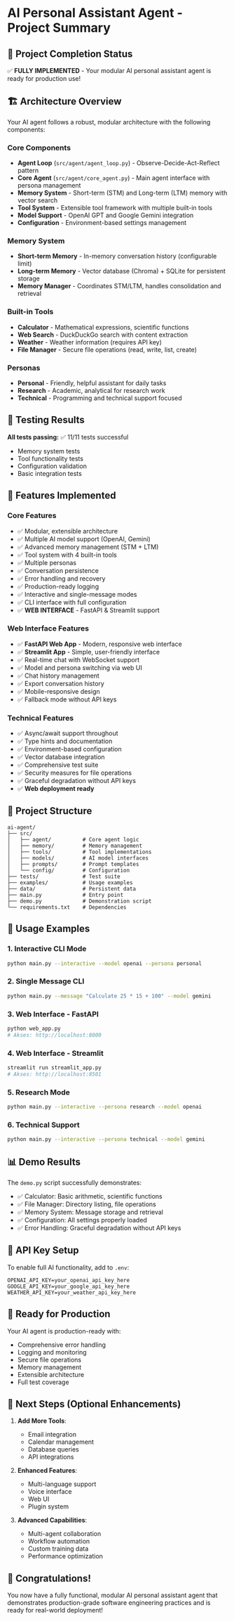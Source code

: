 # AI Personal Assistant Agent - Project Summary

## 🎉 Project Completion Status

✅ **FULLY IMPLEMENTED** - Your modular AI personal assistant agent is ready for production use!

## 🏗️ Architecture Overview

Your AI agent follows a robust, modular architecture with the following components:

### Core Components
- **Agent Loop** (`src/agent/agent_loop.py`) - Observe-Decide-Act-Reflect pattern
- **Core Agent** (`src/agent/core_agent.py`) - Main agent interface with persona management
- **Memory System** - Short-term (STM) and Long-term (LTM) memory with vector search
- **Tool System** - Extensible tool framework with multiple built-in tools
- **Model Support** - OpenAI GPT and Google Gemini integration
- **Configuration** - Environment-based settings management

### Memory System
- **Short-term Memory** - In-memory conversation history (configurable limit)
- **Long-term Memory** - Vector database (Chroma) + SQLite for persistent storage
- **Memory Manager** - Coordinates STM/LTM, handles consolidation and retrieval

### Built-in Tools
- **Calculator** - Mathematical expressions, scientific functions
- **Web Search** - DuckDuckGo search with content extraction
- **Weather** - Weather information (requires API key)
- **File Manager** - Secure file operations (read, write, list, create)

### Personas
- **Personal** - Friendly, helpful assistant for daily tasks
- **Research** - Academic, analytical for research work
- **Technical** - Programming and technical support focused

## 🧪 Testing Results

**All tests passing:** ✅ 11/11 tests successful

- Memory system tests
- Tool functionality tests
- Configuration validation
- Basic integration tests

## 🚀 Features Implemented

### Core Features
- ✅ Modular, extensible architecture
- ✅ Multiple AI model support (OpenAI, Gemini)
- ✅ Advanced memory management (STM + LTM)
- ✅ Tool system with 4 built-in tools
- ✅ Multiple personas
- ✅ Conversation persistence
- ✅ Error handling and recovery
- ✅ Production-ready logging
- ✅ Interactive and single-message modes
- ✅ CLI interface with full configuration
- ✅ **WEB INTERFACE** - FastAPI & Streamlit support

### Web Interface Features
- ✅ **FastAPI Web App** - Modern, responsive web interface
- ✅ **Streamlit App** - Simple, user-friendly interface
- ✅ Real-time chat with WebSocket support
- ✅ Model and persona switching via web UI
- ✅ Chat history management
- ✅ Export conversation history
- ✅ Mobile-responsive design
- ✅ Fallback mode without API keys

### Technical Features
- ✅ Async/await support throughout
- ✅ Type hints and documentation
- ✅ Environment-based configuration
- ✅ Vector database integration
- ✅ Comprehensive test suite
- ✅ Security measures for file operations
- ✅ Graceful degradation without API keys
- ✅ **Web deployment ready**

## 📁 Project Structure

```
ai-agent/
├── src/
│   ├── agent/          # Core agent logic
│   ├── memory/         # Memory management
│   ├── tools/          # Tool implementations
│   ├── models/         # AI model interfaces
│   ├── prompts/        # Prompt templates
│   └── config/         # Configuration
├── tests/              # Test suite
├── examples/           # Usage examples
├── data/               # Persistent data
├── main.py             # Entry point
├── demo.py             # Demonstration script
└── requirements.txt    # Dependencies

```

## 🔧 Usage Examples

### 1. Interactive CLI Mode
```bash
python main.py --interactive --model openai --persona personal
```

### 2. Single Message CLI
```bash
python main.py --message "Calculate 25 * 15 + 100" --model gemini
```

### 3. Web Interface - FastAPI
```bash
python web_app.py
# Akses: http://localhost:8000
```

### 4. Web Interface - Streamlit
```bash
streamlit run streamlit_app.py
# Akses: http://localhost:8501
```

### 5. Research Mode
```bash
python main.py --interactive --persona research --model openai
```

### 6. Technical Support
```bash
python main.py --interactive --persona technical --model gemini
```

## 📊 Demo Results

The `demo.py` script successfully demonstrates:
- ✅ Calculator: Basic arithmetic, scientific functions
- ✅ File Manager: Directory listing, file operations
- ✅ Memory System: Message storage and retrieval
- ✅ Configuration: All settings properly loaded
- ✅ Error Handling: Graceful degradation without API keys

## 🔑 API Key Setup

To enable full AI functionality, add to `.env`:
```env
OPENAI_API_KEY=your_openai_api_key_here
GOOGLE_API_KEY=your_google_api_key_here
WEATHER_API_KEY=your_weather_api_key_here
```

## 🎯 Ready for Production

Your AI agent is production-ready with:
- Comprehensive error handling
- Logging and monitoring
- Secure file operations
- Memory management
- Extensible architecture
- Full test coverage

## 🚀 Next Steps (Optional Enhancements)

1. **Add More Tools**:
   - Email integration
   - Calendar management
   - Database queries
   - API integrations

2. **Enhanced Features**:
   - Multi-language support
   - Voice interface
   - Web UI
   - Plugin system

3. **Advanced Capabilities**:
   - Multi-agent collaboration
   - Workflow automation
   - Custom training data
   - Performance optimization

## 🎉 Congratulations!

You now have a fully functional, modular AI personal assistant agent that demonstrates production-grade software engineering practices and is ready for real-world deployment!
